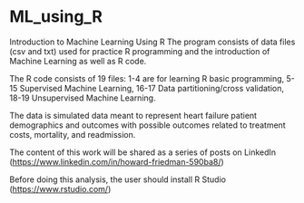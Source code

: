 # ML_using_R
Introduction to Machine Learning Using R
The program consists of data files (csv and txt) used for practice R programming and the introduction of Machine Learning as well as R code.  

The R code consists of 19 files: 1-4 are for learning R basic programming, 5-15 Supervised Machine Learning, 16-17 Data partitioning/cross validation, 18-19 Unsupervised Machine Learning. 

The data is simulated data meant to represent heart failure patient demographics and outcomes with possible outcomes related to treatment costs, mortality, and readmission.

The content of this work will be shared as a series of posts on LinkedIn (https://www.linkedin.com/in/howard-friedman-590ba8/)

Before doing this analysis, the user should install R Studio (https://www.rstudio.com/)

